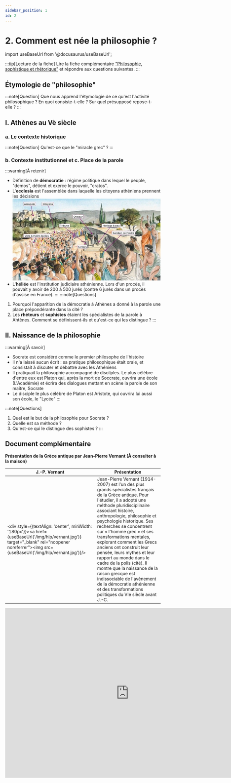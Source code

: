```yaml
---
sidebar_position: 1
id: 2
---
```

# 2. Comment est née la philosophie ?

import useBaseUrl from '@docusaurus/useBaseUrl';

:::tip[Lecture de la fiche]
Lire la fiche complémentaire ["Philosophie, sophistique et rhétorique"](../accueil.mdx#fiche-complémentaire--philosophie-sophistique-et-rhétorique)  et répondre aux questions suivantes.
:::

## Étymologie de "philosophie"

:::note[Question]
Que nous apprend l'étymologie de ce qu'est l'activité philosophique ? En quoi consiste-t-elle ? Sur quel présupposé repose-t-elle ?
:::

## I. Athènes au Vè siècle
### a. Le contexte historique

:::note[Question]
Qu'est-ce que le "miracle grec" ?
:::

### b. Contexte institutionnel et c. Place de la parole

:::warning[À retenir]
- Définition de **démocratie** : régime politique dans lequel le peuple, "demos", détient et exerce le pouvoir, "cratos". 
- L'**ecclesia** est l'assemblée dans laquelle les citoyens athéniens prennent les décisions
![Texte alternatif](/img/hlp/ecclesia.jpeg)
- L'**héliée** est l'institution judiciaire athénienne. Lors d'un procès, il pouvait y avoir de 200 à 500 jurés (contre 6 jurés dans un procès d'assise en France). 
:::
:::note[Questions]
1. Pourquoi l'apparition de la démocratie à Athènes a donné à la parole une place prépondérante dans la cité ?
2. Les **rhéteurs** et **sophistes** étaient les spécialistes de la parole à Ahtènes. Comment se définissent-ils et qu'est-ce qui les distingue ?
:::

## II. Naissance de la philosophie

:::warning[À savoir]
- Socrate est considéré comme le premier philosophe de l'histoire
- Il n'a laissé aucun écrit : sa pratique philosophique était orale, et consistait à discuter et débattre avec les Athéniens
- Il pratiquait la philosophie accompagné de discilples. Le plus célèbre d'entre eux est Platon qui, après la mort de Soccrate, ouvrira une école (L'Académie) et écrira des dialogues mettant en scène la parole de son maître, Socrate
- Le disciple le plus célèbre de Platon est Aristote, qui ouvrira lui aussi son école, le "Lycée"
:::

:::note[Questions]
1. Quel est le but de la philosophie pour Socrate ?
2. Quelle est sa méthode ? 
3. Qu'est-ce qui le distingue des sophistes ?
:::

## Document complémentaire

**Présentation de la Grèce antique par Jean-Pierre Vernant (À consulter à la maison)**

| J.-P. Vernant | Présentation |
|---|---|
| <div style={{textAlign: 'center', minWidth: '180px'}}><a href={useBaseUrl('/img/hlp/vernant.jpg')} target="_blank" rel="noopener noreferrer"><img src={useBaseUrl('/img/hlp/vernant.jpg')}/></a></div>   | Jean-Pierre Vernant (1914-2007) est l'un des plus grands spécialistes français de la Grèce antique. Pour l'étudier, il a adopté une méthode pluridisciplinaire associant histoire, anthropologie, philosophie et psychologie historique. Ses recherches se concentrent sur « l'homme grec » et ses transformations mentales, explorant comment les Grecs anciens ont construit leur pensée, leurs mythes et leur rapport au monde dans le cadre de la polis (cité). Il montre que la naissance de la raison grecque est indissociable de l'avènement de la démocratie athénienne et des transformations politiques du VIe siècle avant J.-C.  |

<iframe width="800" height="550" src="https://www.youtube.com/embed/v8pwn0mDpas?si=kVUt0bBM6vRJYfTx" title="YouTube video player" frameborder="0" allow="accelerometer; autoplay; clipboard-write; encrypted-media; gyroscope; picture-in-picture; web-share" referrerpolicy="strict-origin-when-cross-origin" allowfullscreen></iframe>

